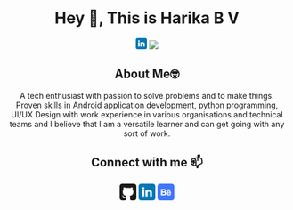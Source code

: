 <h1 align='center'>Hey 👋, This is Harika B V</h1>
<p align = 'center'> 
 <a href = https://www.linkedin.com/in/harika-b-v target='_blank'><img src=https://github.com/edent/SuperTinyIcons/blob/master/images/svg/linkedin.svg height='20' weight='20'></a>
<a href =https://harikabv.com/ target='_blank'><img src=https://github.com/twbs/icons/blob/main/icons/globe2.svg height='20' weight='20'></a></p>
<h2 align='center'>About Me🤓</h2>
<p align='center'>A tech enthusiast with passion to solve problems and to make things. Proven skills in Android application development, python programming, UI/UX Design with work experience in various organisations and technical teams and I believe that I am a versatile learner and can get going with any sort of work.</p><h2 align='center'>Connect with me  📫 </h2>
<p align = 'center'> 
 <a href = https://github.com/Harika-BV target='_blank'> <img src=https://github.com/edent/SuperTinyIcons/blob/master/images/svg/github.svg height='30' weight='30'/></a>
<a href = https://www.linkedin.com/in/harika-b-v target='_blank'> <img src=https://github.com/edent/SuperTinyIcons/blob/master/images/svg/linkedin.svg height='30' weight='30'/></a> 
<a href = behance.net/harikabhaskaram target='_blank'> <img src=https://github.com/edent/SuperTinyIcons/blob/master/images/svg/behance.svg height='30' weight='30'/></a></p>
